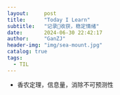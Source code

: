 ```yaml
---
layout:     post
title:      "Today I Learn"
subtitle:   "记录📝收获，稳定情绪"
date:       2024-06-30 22:42:17
author:     "GanZJ"
header-img: "img/sea-mount.jpg"
catalog: true
tags:
  - TIL
---
```


- 香农定理，信息量，消除不可预测性
